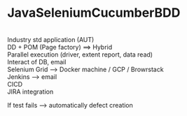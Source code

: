 # JavaSeleniumCucumberBDD
<br />
Industry std application (AUT) <br />
DD + POM (Page factory) ==> Hybrid <br />
Parallel execution (driver, extent report, data read) <br />
Interact of DB, email <br />
Selenium Grid --> Docker machine / GCP / Browrstack <br />
Jenkins --> email <br />
CICD <br />
JIRA integration  <br />

If test fails --> automatically defect creation <br />
